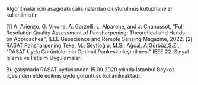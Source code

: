 Algoritmalar icin asagidaki calismalardan olusturulmus kutuphaneler kullanilmistir.

[1] A. Arienzo, G. Vivone, A. Garzelli, L. Alparone, and J. Chanussot, "Full Resolution Quality Assessment of Pansharpening: Theoretical and Hands-on Approaches", IEEE Geoscience and Remote Sensing Magazine, 2022.
[2] RASAT Pansharpening Teke, M.; Seyfioğlu, M.S.; Ağcal, A;Gürbüz,S.Z., "RASAT Uydu Görüntülerinin Optimal Pankeskinleştirilmesi" IEEE 22. Sinyal İşleme ve İletişim Uygulamaları

Bu çalışmada RASAT uydusundan 15.09.2020 yılında İstanbul Beykoz ilçesinden elde edilmiş uydu görüntüsü kullanılmaktadır. 
